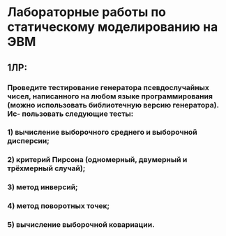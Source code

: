 <h1>Лабораторные работы по статическому моделированию на ЭВМ </a> 
<h2>1ЛР: </h2>
<h3>Проведите тестирование генератора псевдослучайных чисел, написанного на любом языке программирования (можно использовать библиотечную версию генератора). Ис- пользовать следующие тесты:
<h3>1) вычисление выборочного среднего и выборочной дисперсии;
<h3>2) критерий Пирсона (одномерный, двумерный и трёхмерный случай);
<h3>3) метод инверсий;
<h3>4) метод поворотных точек;
<h3>5) вычисление выборочной ковариации.
